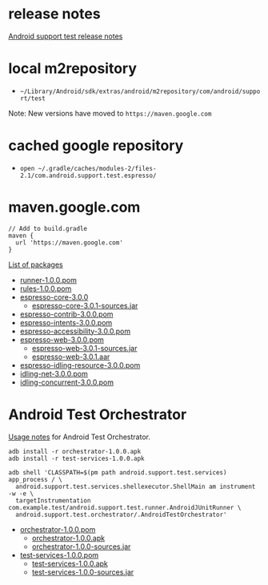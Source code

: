 # release notes

[Android support test release notes](https://developer.android.com/topic/libraries/testing-support-library/release-notes.html)

# local m2repository

- `~/Library/Android/sdk/extras/android/m2repository/com/android/support/test`

Note: New versions have moved to `https://maven.google.com`

# cached google repository

- `open ~/.gradle/caches/modules-2/files-2.1/com.android.support.test.espresso/`

# maven.google.com

```
// Add to build.gradle
maven {
  url 'https://maven.google.com'
}
```

[List of packages](https://developer.android.com/topic/libraries/testing-support-library/packages.html)

- [runner-1.0.0.pom](https://maven.google.com/com/android/support/test/runner/1.0.0/runner-1.0.0.pom)
- [rules-1.0.0.pom](https://maven.google.com/com/android/support/test/rules/1.0.0/rules-1.0.0.pom)
- [espresso-core-3.0.0](https://maven.google.com/com/android/support/test/espresso/espresso-core/3.0.0/espresso-core-3.0.0.pom)
  - [espresso-core-3.0.1-sources.jar](https://dl.google.com/dl/android/maven2/com/android/support/test/espresso/espresso-core/3.0.1/espresso-core-3.0.1-sources.jar)
- [espresso-contrib-3.0.0.pom](https://maven.google.com/com/android/support/test/espresso/espresso-contrib/3.0.0/espresso-contrib-3.0.0.pom)
- [espresso-intents-3.0.0.pom](https://maven.google.com/com/android/support/test/espresso/espresso-intents/3.0.0/espresso-intents-3.0.0.pom)
- [espresso-accessibility-3.0.0.pom](https://maven.google.com/com/android/support/test/espresso/espresso-accessibility/3.0.0/espresso-accessibility-3.0.0.pom)
- [espresso-web-3.0.0.pom](https://maven.google.com/com/android/support/test/espresso/espresso-web/3.0.0/espresso-web-3.0.0.pom)
  - [espresso-web-3.0.1-sources.jar](https://maven.google.com/com/android/support/test/espresso/espresso-web/3.0.1/espresso-web-3.0.1-sources.jar)
  - [espresso-web-3.0.1.aar](https://maven.google.com/com/android/support/test/espresso/espresso-web/3.0.1/espresso-web-3.0.1.aar)
- [espresso-idling-resource-3.0.0.pom](https://maven.google.com/com/android/support/test/espresso/espresso-idling-resource/3.0.0/espresso-idling-resource-3.0.0.pom)
- [idling-net-3.0.0.pom](https://maven.google.com/com/android/support/test/espresso/idling/idling-net/3.0.0/idling-net-3.0.0.pom)
- [idling-concurrent-3.0.0.pom](https://maven.google.com/com/android/support/test/espresso/idling/idling-concurrent/3.0.0/idling-concurrent-3.0.0.pom)

# Android Test Orchestrator

[Usage notes](https://developer.android.com/training/testing/junit-runner.html#using-android-test-orchestrator) for Android Test Orchestrator.

```
adb install -r orchestrator-1.0.0.apk
adb install -r test-services-1.0.0.apk

adb shell 'CLASSPATH=$(pm path android.support.test.services) app_process / \
  android.support.test.services.shellexecutor.ShellMain am instrument -w -e \
  targetInstrumentation com.example.test/android.support.test.runner.AndroidJUnitRunner \
  android.support.test.orchestrator/.AndroidTestOrchestrator'
```


- [orchestrator-1.0.0.pom](https://maven.google.com/com/android/support/test/orchestrator/1.0.0/orchestrator-1.0.0.pom)
  - [orchestrator-1.0.0.apk](https://maven.google.com/com/android/support/test/orchestrator/1.0.0/orchestrator-1.0.0.apk)
  - [orchestrator-1.0.0-sources.jar](https://maven.google.com/com/android/support/test/orchestrator/1.0.0/orchestrator-1.0.0-sources.jar)
- [test-services-1.0.0.pom](https://maven.google.com/com/android/support/test/services/test-services/1.0.0/test-services-1.0.0.pom)
  - [test-services-1.0.0.apk](https://maven.google.com/com/android/support/test/services/test-services/1.0.0/test-services-1.0.0.apk)
  - [test-services-1.0.0-sources.jar](https://maven.google.com/com/android/support/test/services/test-services/1.0.0/test-services-1.0.0-sources.jar)

